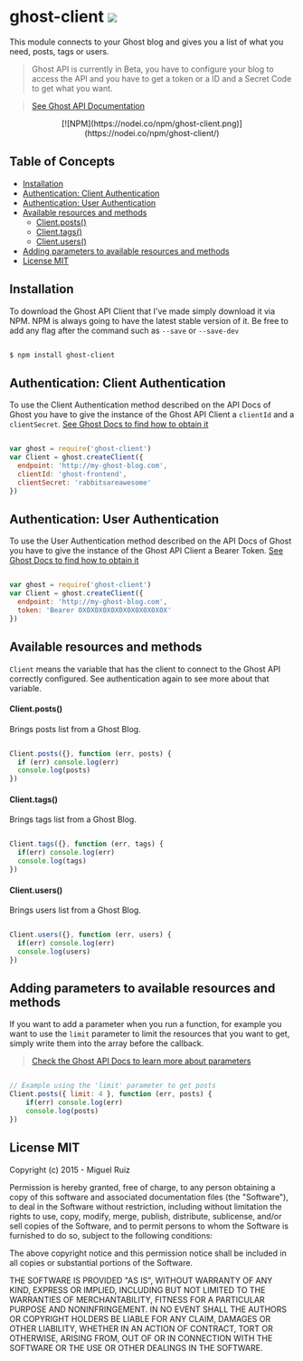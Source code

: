 # ghost-client          [![](https://circleci.com/gh/Galaxy42/ghost-client/tree/master.png?circle-token=:circle-token)](https://circleci.com/gh/Galaxy42/ghost-client)

This module connects to your Ghost blog and gives you a list of what you need, posts, tags or users.

  > Ghost API is currently in Beta, you have to configure your blog to access the API and you have to get a token or a ID and a Secret Code to get what you want.

  > [See Ghost API Documentation](http://api.ghost.org/)

<center>[![NPM](https://nodei.co/npm/ghost-client.png)](https://nodei.co/npm/ghost-client/)</center>

## Table of Concepts

- [Installation](#installation)
- [Authentication: Client Authentication](#authentication-client-authentication)
- [Authentication: User Authentication](#authentication-user-authentication)
- [Available resources and methods](#available-resources-and-methods)
	- [Client.posts()](#clientposts)
	- [Client.tags()](#clienttags)
	- [Client.users()](#clientusers)
- [Adding parameters to available resources and methods](#adding-parameters-to-avaible-resources-and-methods)
- [License MIT](#license-mit)

## Installation

To download the Ghost API Client that I've made simply download it via NPM. NPM is always going to have the latest stable version of it. Be free to add any flag after the command such as `--save` or `--save-dev`

```bash

$ npm install ghost-client

```

## Authentication: Client Authentication

To use the Client Authentication method described on the API Docs of Ghost you have to give the instance of the Ghost API Client a `clientId` and a `clientSecret`. [See Ghost Docs to find how to obtain it](http://api.ghost.org/docs/client-authentication)

```js

var ghost = require('ghost-client')
var Client = ghost.createClient({
  endpoint: 'http://my-ghost-blog.com',
  clientId: 'ghost-frontend',
  clientSecret: 'rabbitsareawesome'
})

```

## Authentication: User Authentication

To use the User Authentication method described on the API Docs of Ghost you have to give the instance of the Ghost API Client a Bearer Token. [See Ghost Docs to find how to obtain it](http://api.ghost.org/docs/user-authentication)

```js

var ghost = require('ghost-client')
var Client = ghost.createClient({
  endpoint: 'http://my-ghost-blog.com',
  token: 'Bearer 0X0X0X0X0X0X0X0X0X0X0X'
})

```

## Available resources and methods

`Client` means the variable that has the client to connect to the Ghost API correctly configured. See authentication again to see more about that variable.

#### Client.posts()

Brings posts list from a Ghost Blog.

```js

Client.posts({}, function (err, posts) {
  if (err) console.log(err)
  console.log(posts)
})

```
#### Client.tags()

Brings tags list from a Ghost Blog.

```js

Client.tags({}, function (err, tags) {
  if(err) console.log(err)
  console.log(tags)
})

```

#### Client.users()

Brings users list from a Ghost Blog.

```js

Client.users({}, function (err, users) {
  if(err) console.log(err)
  console.log(users)
})

```

## Adding parameters to available resources and methods

If you want to add a parameter when you run a function, for example you want to use the `limit` parameter to limit the resources that you want to get, simply write them into the array before the callback.

> [Check the Ghost API Docs to learn more about parameters](http://api.ghost.org/docs/parameters)

```js

// Example using the 'limit' parameter to get posts
Client.posts({ limit: 4 }, function (err, posts) {
	if(err) console.log(err)
	console.log(posts)
})

```

## License MIT

Copyright (c) 2015 - Miguel Ruiz

Permission is hereby granted, free of charge, to any person obtaining a copy
of this software and associated documentation files (the "Software"), to deal
in the Software without restriction, including without limitation the rights
to use, copy, modify, merge, publish, distribute, sublicense, and/or sell
copies of the Software, and to permit persons to whom the Software is
furnished to do so, subject to the following conditions:

The above copyright notice and this permission notice shall be included in
all copies or substantial portions of the Software.

THE SOFTWARE IS PROVIDED "AS IS", WITHOUT WARRANTY OF ANY KIND, EXPRESS OR
IMPLIED, INCLUDING BUT NOT LIMITED TO THE WARRANTIES OF MERCHANTABILITY,
FITNESS FOR A PARTICULAR PURPOSE AND NONINFRINGEMENT. IN NO EVENT SHALL THE
AUTHORS OR COPYRIGHT HOLDERS BE LIABLE FOR ANY CLAIM, DAMAGES OR OTHER
LIABILITY, WHETHER IN AN ACTION OF CONTRACT, TORT OR OTHERWISE, ARISING FROM,
OUT OF OR IN CONNECTION WITH THE SOFTWARE OR THE USE OR OTHER DEALINGS IN THE
SOFTWARE.
